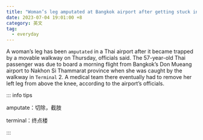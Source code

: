 ```yaml
---
title: "Woman’s leg amputated at Bangkok airport after getting stuck in moving walkway"
date: 2023-07-04 19:01:00 +8
category: 英文
tag:
  - everyday
---
```


A woman’s leg has been `amputated` in a Thai airport after it became trapped by a movable walkway on Thursday, officials said. The 57-year-old Thai passenger was due to board a morning flight from Bangkok’s Don Mueang airport to Nakhon Si Thammarat province when she was caught by the walkway in `Terminal` 2. A medical team there eventually had to remove her left leg from above the knee, according to the airport’s officials.

::: info tips

amputate：切除，截肢

terminal：终点楼

:::
